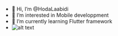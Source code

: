 - 👋 Hi, I’m @HodaLaabidi
- 👀 I’m interested in Mobile developpment
- 🌱 I’m currently learning Flutter framework
- ![alt text](http://url/to/img.png) 
